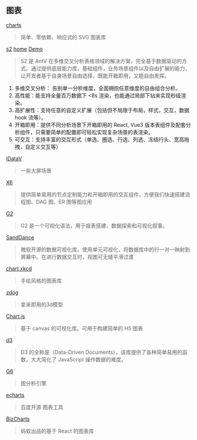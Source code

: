 ## 图表

[charts](https://github.com/frappe/charts)
> 简单、零依赖、响应式的 SVG 图表库

[s2](https://github.com/antvis/S2) [home](https://s2.antv.vision/zh/) [Demo](https://s2.antv.vision/zh/examples/gallery)
> S2 是 AntV 在多维交叉分析表格领域的解决方案，完全基于数据驱动的方式。通过提供底层能力库，基础组件，业务场景组件以及自由扩展的能力，让开发者基于自身场景自由选择，既能开箱即用，又能自由发挥。

1. 多维交叉分析： 告别单一分析维度，全面拥抱任意维度的自由组合分析。
2. 高性能：能支持全量百万数据下 <8s 渲染，也能通过局部下钻来实现秒级渲染。
3. 高扩展性：支持任意的自定义扩展（包括但不局限于布局，样式，交互，数据 hook 流等）。
4. 开箱即用：提供不同分析场景下开箱即用的 React, Vue3 版本表组件及配套分析组件，只需要简单的配置即可轻松实现复杂场景的表渲染。
5. 可交互：支持丰富的交互形式（单选、圈选、行选、列选、冻结行头、宽高拖拽，自定义交互等）

[iDataV](https://github.com/yyhsong/iDataV)
> 一些大屏场景

[X6](https://github.com/antvis/X6)
> 提供简单易用的节点定制能力和开箱即用的交互组件，方便我们快速搭建流程图、DAG 图、ER 图等图应用

[G2](https://github.com/antvis/G2)
> G2 是一个可视化语法，用于报表搭建、数据探索和可视化叙事。

[SandDance](https://github.com/microsoft/SandDance)
> 微软开源的数据可视化库。使用单元可视化，将数据库中的行一对一映射到屏幕中。在进行数据交互时，视图可无缝平滑过渡

[chart.xkcd](https://github.com/timqian/chart.xkcd)
> 手绘风格的图表库

[zdog](https://github.com/metafizzy/zdog)
> 拿来即用的3d模型

[Chart.js](https://github.com/chartjs/Chart.js)
> 基于 canvas 的可视化库。可用于构建简单的 H5 图表

[d3](https://github.com/d3/d3)
> D3 的全称是（Data-Driven Documents），该库提供了各种简单易用的函数，大大简化了 JavaScript 操作数据的难度。

[G6](https://github.com/antvis/G6)
> 图分析引擎

[echarts](https://github.com/apache/echarts)
> 百度开源 图表工具

[BizCharts](https://github.com/alibaba/BizCharts)
> 蚂蚁出品的基于 React 的图表库